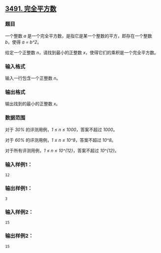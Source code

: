## [3491. 完全平方数](https://www.acwing.com/problem/content/3494/)

### 题目

一个整数 *a* 是一个完全平方数，是指它是某一个整数的平方，即存在一个整数 *b*，使得 *a = b^2*。

给定一个正整数 *n*，请找到最小的正整数 *x*，使得它们的乘积是一个完全平方数。

### 输入格式

输入一行包含一个正整数 *n*。

### 输出格式

输出找到的最小的正整数 *x*。

### 数据范围

对于 *30%* 的评测用例，*1 ≤ n ≤ 1000*，答案不超过 *1000*。

对于 *60%* 的评测用例，*1 ≤ n ≤ 10^8*，答案不超过 *10^8*。

对于所有评测用例，*1 ≤ n ≤ 10^{12}*，答案不超过 *10^{12}*。

### 输入样例1：

```
12
```

### 输出样例1：

```
3
```

### 输入样例2：

```
15
```

### 输出样例2：

```
15
```
